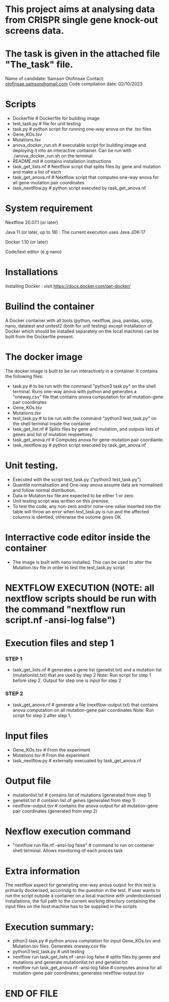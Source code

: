 # This project aims at analysing data from CRISPR single gene knock-out screens data. 
# The task is given in the attached file "The_task" file.
 
Name of candidate: Samson Olofinsae 
Contact: olofinsae.samson@gmail.com
Code compilation date: 02/10/2023

# Scripts
- Dockerfile              # Dockerfile for building image
- test_task.py          # file for unit testing
- task.py               # python script for running one-way anova on the .tsv files
- Gene_KOs.tsv 
- Mutations.tsv
- anova_docker_run.sh     # executable script for building image and deploying it into an interactive container. 
  Can be run with ./anova_docker_run.sh on the terminal
- README.md               # contains installation instructions
- task_get_lists.nf     # Nextflow script that splits files by gene and mutation and make a list of each 
- task_get_anova.nf     # Nextflow script that computes one-way anova for all gene-mutation pair coordinates
- task_nextflow.py      # python script executed by task_get_anova.nf

# System requirement

Nextflow 20.07.1 (or later)

Java 11 (or later, up to 18) : The current execution uses Java JDK-17 

Docker 1.10 (or later) 

Code/text editor (e.g nano)

# Installations
Installing Docker : visit https://docs.docker.com/get-docker/

# Builind the container
A Docker container with all tools (python, nextflow, java, pandas, scipy, nano, datatest and unitest2 (both for unit testing) except installation of Docker which should be installed separately on the local machine) can be built from the Dockerfile present.

# The docker image 
The docker image is built to be run interactively in a container. It contains the following files:
- task.py           # to be run with the command "python3 task.py" on the shell terminal. Runs one-way anova with python
  and generates a "oneway.csv" file that contains anova computation for all mutation-gene pair coordinates
- Gene_KOs.tsv
- Mutations.tsv
- test_task.py      # to be run with the command "python3 test_task.py" on the shell terminal inside the container
- task_get_list.nf  # Splits files by gene and mutation, and outputs lists of genes and list of mutation respeetivey. 
- task_get_anova.nf # Computes anova for gene-mutation pair coordiante. 
- task_nextflow.py  # python script executed by task_get_anova.nf



# Unit testing.
- Executed with the script test_task.py ("python3 test_task.py")
- Quantile normalisation and One-way anova assume data are normalised and follow normal distribution. 
- Data in Mutaton.tsv file are expected to be either 1 or zero
- Unit testing script was written on this premise.
- To test the code, any non-zero and/or none-one value inserted into the table will throw an error when 
  test_task.py is run and the affected columns is identied, otherwise the outome gives OK

# Interractive code editor inside the container
- The image is built with nano installed. This can be used to alter the Mutation.tsv file in order to test the test_task.py script


# NEXTFLOW EXECUTION   (NOTE: all nextflow scripts should be run with the command "nextflow run script.nf -ansi-log false")

# Execution files and step 1

### STEP 1
- task_get_lists.nf     # generates a gene list (genelist.txt) and a mutation list (mutationlist.txt) that are used by step 2
Note: Run script for step 1 before step 2. Output for step one is input for step 2
### STEP 2
- task_get_anova.nf     # generate a file (nextflow-output.txt) that contains anova computation on all mutation-gene pair coordinates
Note: Run script for step 2 after step 1. 
# Input files

- Gene_KOs.tsv        # From the experiment
- Mutations.tsv       # From the experiment
- task_nextflow.py  # externally execuated by task_get_anova.nf

# Output file
- mutationlist.txt     # contains list of mutations (generated from step 1)
- genelist.txt         # contaisn list of genes (generated from step 1)
- nextflow-output.tsv  # contains the anova output for all mutation-gene pair coordinates (generated from step 2)

# Nexflow execution command
- "nextflow run file.nf -ansi-log false"   # command to run on container shell terminal. Allows monitoring of each proces task 


# Extra information
The nextflow aspect for generating one-way anova output for this test is primarily dockerised, accorindg to the question in the test. If user wants to run the script outside a container on a local machine with underdockerised installations, the full path to the current working directory containing the input files on the host machine has to be supplied in the scripts 



# Execution summary:
- pthon3 task.py         # python anova comptation for input Gene_KOs.tsv and Mutation.tsv files. Generates oneway.csv file
- python3 test_task.py   # unit testing 
- nextflow run task_get_lists.nf -ansi-log false # splits files by genes and mutations and generate mutationlist.txt and genelist.txt
- nextlfow run task_get_anova.nf -ansi-log false # computes anova for all mutation-gene pair coordinates; generates nextflow-output.tsv

# END OF FILE  ####################
